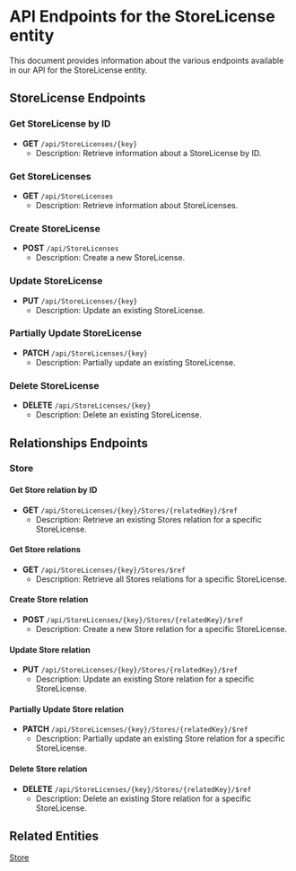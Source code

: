 # API Endpoints for the StoreLicense entity

This document provides information about the various endpoints available in our API for the StoreLicense entity.

## StoreLicense Endpoints

### Get StoreLicense by ID
- **GET** `/api/StoreLicenses/{key}`
  - Description: Retrieve information about a StoreLicense by ID.
  
### Get StoreLicenses
- **GET** `/api/StoreLicenses`
  - Description: Retrieve information about StoreLicenses.

### Create StoreLicense
- **POST** `/api/StoreLicenses`
  - Description: Create a new StoreLicense.

### Update StoreLicense
- **PUT** `/api/StoreLicenses/{key}`
  - Description: Update an existing StoreLicense.

### Partially Update StoreLicense
- **PATCH** `/api/StoreLicenses/{key}`
  - Description: Partially update an existing StoreLicense.
 
### Delete StoreLicense
- **DELETE** `/api/StoreLicenses/{key}`
  - Description: Delete an existing StoreLicense.

## Relationships Endpoints

### Store

#### Get Store relation by ID
- **GET** `/api/StoreLicenses/{key}/Stores/{relatedKey}/$ref`
  - Description: Retrieve an existing Stores relation for a specific StoreLicense.

#### Get Store relations
- **GET** `/api/StoreLicenses/{key}/Stores/$ref`
  - Description: Retrieve all Stores relations for a specific StoreLicense.
  
#### Create Store relation
- **POST** `/api/StoreLicenses/{key}/Stores/{relatedKey}/$ref`
  - Description: Create a new Store relation for a specific StoreLicense.

#### Update Store relation
- **PUT** `/api/StoreLicenses/{key}/Stores/{relatedKey}/$ref`
  - Description: Update an existing Store relation for a specific StoreLicense.
  
#### Partially Update Store relation
- **PATCH** `/api/StoreLicenses/{key}/Stores/{relatedKey}/$ref`
  - Description: Partially update an existing Store relation for a specific StoreLicense.

#### Delete Store relation
- **DELETE** `/api/StoreLicenses/{key}/Stores/{relatedKey}/$ref`
  - Description: Delete an existing Store relation for a specific StoreLicense.

## Related Entities

[Store](StoreEndpoints.md)

